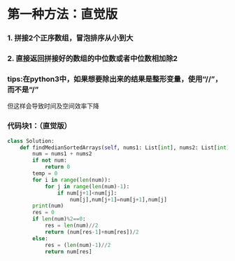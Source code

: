 # 第一种方法：直觉版  
### 1. 拼接2个正序数组，冒泡排序从小到大  
### 2. 直接返回拼接好的数组的中位数或者中位数相加除2   
### tips:在python3中，如果想要除出来的结果是整形变量，使用“//”，而不是“/” 
但这样会导致时间及空间效率下降
### 代码块1：（直觉版）  
```python
class Solution:
    def findMedianSortedArrays(self, nums1: List[int], nums2: List[int]) -> float:
        num = nums1 + nums2
        if not num:
            return 0
        temp = 0
        for i in range(len(num)):
            for j in range(len(num)-1):
                if num[j+1]<num[j]:
                    num[j],num[j+1]=num[j+1],num[j]
        print(num)
        res = 0
        if len(num)%2==0:
            res = len(num)//2
            return (num[res-1]+num[res])/2
        else:
            res = (len(num)-1)//2
            return num[res]
```